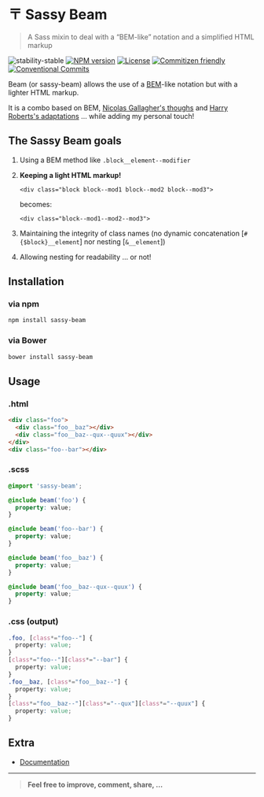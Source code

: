 # 〒 Sassy Beam

> A Sass mixin to deal with a “BEM-like” notation and a simplified HTML markup

![stability-stable](https://img.shields.io/badge/stability-stable-green.svg)
[![NPM version](https://img.shields.io/npm/v/sassy-beam.svg?style=flat-square)](https://www.npmjs.com/package/sassy-beam)
[![License](https://img.shields.io/badge/license-UNLICENSE-green.svg?style=flat-square)](https://github.com/thierrymichel/sassy-beam/blob/master/UNLICENSE)
[![Commitizen friendly](https://img.shields.io/badge/commitizen-friendly-brightgreen.svg)](http://commitizen.github.io/cz-cli/)
[![Conventional Commits](https://img.shields.io/badge/Conventional%20Commits-1.0.0-yellow.svg)](https://conventionalcommits.org)

Beam (or sassy-beam) allows the use of a [BEM](http://bem.info/method/definitions/)-like notation but with a lighter HTML markup.

It is a combo based on BEM, [Nicolas Gallagher's thoughs](http://nicolasgallagher.com/about-html-semantics-front-end-architecture/) and [Harry Roberts's adaptations](http://csswizardry.com/2013/01/mindbemding-getting-your-head-round-bem-syntax/) … while adding my personal touch!

## The Sassy Beam goals

1. Using a BEM method like `.block__element--modifier`
2. __Keeping a light HTML markup!__

    ```
    <div class="block block--mod1 block--mod2 block--mod3">
    ```
    becomes:
    ```
    <div class="block--mod1--mod2--mod3">
    ```
3. Maintaining the integrity of class names (no dynamic concatenation [`#{$block}__element`] nor nesting [`&__element`])
4. Allowing nesting for readability … or not!

## Installation

### via npm

```sh
npm install sassy-beam
```

### via Bower

```sh
bower install sassy-beam
```

## Usage

### .html

```html
<div class="foo">
  <div class="foo__baz"></div>
  <div class="foo__baz--qux--quux"></div>
</div>
<div class="foo--bar"></div>
```

### .scss

```scss
@import 'sassy-beam';

@include beam('foo') {
  property: value;
}

@include beam('foo--bar') {
  property: value;
}

@include beam('foo__baz') {
  property: value;
}

@include beam('foo__baz--qux--quux') {
  property: value;
}
```

### .css (output)

```css
.foo, [class*="foo--"] {
  property: value;
}
[class*="foo--"][class*="--bar"] {
  property: value;
}
.foo__baz, [class*="foo__baz--"] {
  property: value;
}
[class*="foo__baz--"][class*="--qux"][class*="--quux"] {
  property: value;
}
```

## Extra

* [Documentation](https://thierrymichel.github.io/sassy-beam/)

---

> **Feel free to improve, comment, share, …**
